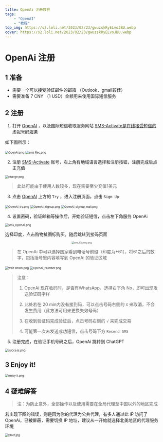 ```yaml
---
title: OpenAi 注册教程
tags: 
	- "OpenAI"
	- "教程"
top_img: https://s2.loli.net/2023/02/23/gwuzskRyELvoJBU.webp
cover: https://s2.loli.net/2023/02/23/gwuzskRyELvoJBU.webp
---
```


# OpenAi 注册

## 1 准备

+ 需要一个可以接受验证邮件的邮箱 （Outlook，gmail较佳）
+ 需要准备 7 CNY （1 USD）金额用来使用国际短信服务

## 2 注册

1. 打开 [OpenAI](https://openai.com/) ，以及国际短信收取服务网站 [SMS-Activate是在线接受短信的虚拟号码服务](https://sms-activate.org/)

如下图所示：

<img src="https://s2.loli.net/2023/02/23/tHBQApxrKEsFDwl.png" alt="OpenAi.png" style="zoom:67%;" />

<img src="https://s2.loli.net/2023/02/23/1DMXLhfcTuZjxw5.png" alt="sms Rec.png" style="zoom:67%;" />

2. 注册  [SMS-Activate](https://sms-activate.org/) 账号，右上角有地域语言选择和注册按钮，注册完成后点击充值

<img src="https://s2.loli.net/2023/02/23/W16sjfqodNInBAC.png" alt="charge.png" style="zoom:67%;" />

> 此处可能由于使用人数较多，现在需要至少充值1美元

3. 点击 [OpenAI](https://openai.com/) 上方的 `Try` ，进入注册页面，点击 `Sign Up`

<img src="https://s2.loli.net/2023/02/23/Go9dgvIOEm5XVTZ.png" alt="OpenAi_try.png" style="zoom:67%;" />

<img src="https://s2.loli.net/2023/02/23/YcvElmMoAisK814.png" alt="OpenAi_signup.png" style="zoom:67%;" />

<img src="https://s2.loli.net/2023/02/23/CWdpq4FgEsyD5ma.png" alt="OpenAi_signup_mail.png" style="zoom:67%;" />

4. 设置密码，验证邮箱等操作后，开始验证短信，点击左下角服务 OpenAi

<img src="https://s2.loli.net/2023/02/23/lTkb3L6fi1QhMnw.png" alt="sms_OpenAi.png" style="zoom:67%;" />

选择印度，点击购物扯图标购买，随后跳转到接码页面

<div align='center'>
<img src="https://s2.loli.net/2023/02/23/WOXjblEP2wfxe5D.png" alt="sms_Country.png" 
style="zoom:50%;"/>
</div>

> 在 OpenAi 中可以选择国家看到电话号前缀（印度为+61），将61之后的数字，包括括号里内容填写到 OpenAi 的验证区域

<img src="https://s2.loli.net/2023/02/23/7DrK2tIuYRB1LOm.png" alt="wait smsm.png" style="zoom:67%;" />

<img src="https://s2.loli.net/2023/02/23/W168NSVeEhuQZb3.png" alt="OpenAi_Number.png" style="zoom:67%;" />

> 注意： 
>
> 1. OpenAi 现在收码时，是否有WhatsApp，选择右下角 No，即可出现发送验证码字样
>
> 2. 此处若在 20 min内没有接到码，可以点击号码右侧的 `X` 来取消，不会发生费用（此方法可用来更换失效号码）
>
> 3. 在收到验证码完成验证后，点击号码右侧的 `√` 来完成交易
>
> 4. 可能第一次未发送成功短信，点击号码下方 `Resend SMS` 

5. 注册完成，在验证手机号码之后，OpenAi 跳转到 ChatGPT

<img src="https://s2.loli.net/2023/02/23/UXi7IJReMPAFzjp.png" alt="success.png" style="zoom:67%;" />

## 3 Enjoy it!

<img src="https://s2.loli.net/2023/02/23/Oep7HPcyhNDoJfm.png" alt="enjoy it.png" style="zoom:67%;" />

## 4 疑难解答
> 注：为防止意外，全部操作以及使用需要在全局代理至中国以外的地区完成

若出现下图的错误，则是因为你的代理为公共代理，有多人通过此 IP 访问了 OpenAi，已被屏蔽，需要切换 IP 地址，建议从一开始就选择北美地区的代理服务环境

<img src="https://s2.loli.net/2023/02/23/6Wr3XkvSEZiR1sC.jpg" alt="Error.jpg" style="zoom:67%;" />
